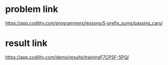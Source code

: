 problem link
========
<https://app.codility.com/programmers/lessons/5-prefix_sums/passing_cars/>

result link
=======
<https://app.codility.com/demo/results/trainingF7CPSF-5PQ/>